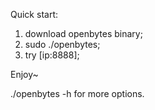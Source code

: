 Quick start:

1. download openbytes binary;
2. sudo ./openbytes;
3. try [ip:8888];


Enjoy~



./openbytes -h for more options.
